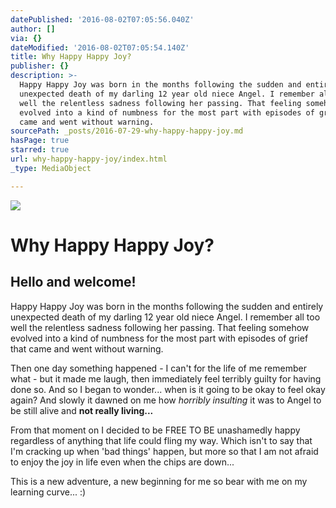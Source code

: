 ```yaml
---
datePublished: '2016-08-02T07:05:56.040Z'
author: []
via: {}
dateModified: '2016-08-02T07:05:54.140Z'
title: Why Happy Happy Joy?
publisher: {}
description: >-
  Happy Happy Joy was born in the months following the sudden and entirely
  unexpected death of my darling 12 year old niece Angel. I remember all too
  well the relentless sadness following her passing. That feeling somehow
  evolved into a kind of numbness for the most part with episodes of grief that
  came and went without warning.
sourcePath: _posts/2016-07-29-why-happy-happy-joy.md
hasPage: true
starred: true
url: why-happy-happy-joy/index.html
_type: MediaObject

---
```

![](https://the-grid-user-content.s3-us-west-2.amazonaws.com/1abc3d76-3e58-42f6-b560-b40ecc8b0a3e.jpg)

# Why Happy Happy Joy?

## Hello and welcome!

Happy Happy Joy was born in the months following the sudden and entirely unexpected death of my darling 12 year old niece Angel. I remember all too well the relentless sadness following her passing. That feeling somehow evolved into a kind of numbness for the most part with episodes of grief that came and went without warning.

Then one day something happened - I can't for the life of me remember what - but it made me laugh, then immediately feel terribly guilty for having done so. And so I began to wonder... when is it going to be okay to feel okay again? And slowly it dawned on me how _horribly insulting_ it was to Angel to be still alive and **not really living...**

From that moment on I decided to be FREE TO BE unashamedly happy regardless of anything that life could fling my way. Which isn't to say that I'm cracking up when 'bad things' happen, but more so that I am not afraid to enjoy the joy in life even when the chips are down...

This is a new adventure, a new beginning for me so bear with me on my learning curve... :)